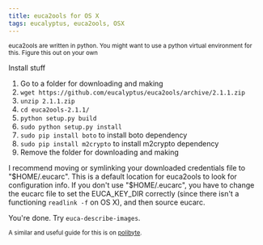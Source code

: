 ```yaml
---
title: euca2ools for OS X
tags: eucalyptus, euca2ools, OSX
---
```


<small>euca2ools are written in python. You might want to use a
python virtual environment for this. Figure this out on your
own</small>

Install stuff

1. Go to a folder for downloading and making
2. `wget https://github.com/eucalyptus/euca2ools/archive/2.1.1.zip`
3. `unzip 2.1.1.zip`
4. `cd euca2ools-2.1.1/`
5. `python setup.py build`
6. `sudo python setup.py install`
7. `sudo pip install boto` to install boto dependency
8. `sudo pip install m2crypto` to install m2crypto dependency
9. Remove the folder for downloading and making

I recommend moving or symlinking your downloaded credentials file to
"$HOME/.eucarc". This is a default location for euca2ools to look
for configuration info. If you don't use "$HOME/.eucarc", you have to
change the eucarc file to set the EUCA_KEY_DIR correctly (since there
isn't a functioning `readlink -f` on OS X), and then source eucarc.

You're done. Try `euca-describe-images`.

<small>A similar and useful guide for this is on <a
href="http://polibyte.com/blog/installing_euca2ools_on_os_x">polibyte</a>.</small>

